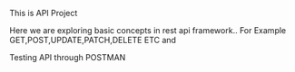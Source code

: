 This is API Project

Here we are exploring basic concepts in rest api framework..
For Example GET,POST,UPDATE,PATCH,DELETE ETC
and

Testing API through POSTMAN

